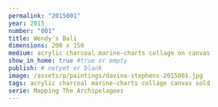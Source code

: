 ```yaml
---
permalink: "2015001"
year: 2015
number: "001"
title: Wendy's Bali
dimensions: 200 x 150
medium: acrylic charcoal marine-charts collage on canvas
show_in_home: true #true or empty
publish: # notyet or blank
image: /assets/p/paintings/davina-stephens-2015001.jpg
tags: acrylic charcoal marine-charts collage canvas sold
serie: Mapping The Archipelagoes
---
```

